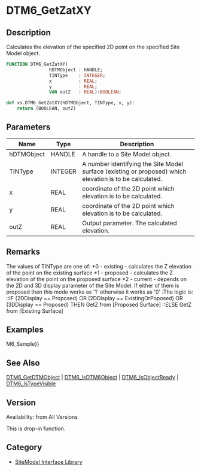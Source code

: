 # DTM6_GetZatXY

## Description
Calculates the elevation of the specified 2D point on the specified Site Model object.

```pascal
FUNCTION DTM6_GetZatXY(
				hDTMObject : HANDLE;
				TINType    : INTEGER;
				x          : REAL;
				y          : REAL;
				VAR outZ   : REAL):BOOLEAN;
```

```python
def vs.DTM6_GetZatXY(hDTMObject, TINType, x, y):
    return (BOOLEAN, outZ)
```

## Parameters
|Name|Type|Description|
|---|---|---|
|hDTMObject|HANDLE|A handle to a Site Model object.|
|TINType|INTEGER|A number identifying the Site Model surface (existing or proposed) which elevation is to be calculated.|
|x|REAL|coordinate of the 2D point which elevation is to be calculated.|
|y|REAL|coordinate of the 2D point which elevation is to be calculated.|
|outZ|REAL|Output parameter. The calculated elevation.|

## Remarks
The values of TINType are one of:
*0 - existing - calculates the Z elevation of the point on the existing surface
*1 - proposed - calculates the Z elevation of the point on the proposed surface
*2 - current - depends on the 2D and 3D display parameter of the Site Model. If either of them is proposed then this mode works as '1' otherwise it works as '0'
:The logic is:
::IF (2DDisplay == Proposed) OR (2DDisplay == ExistingOrPoposed) OR (3DDisplay == Proposed) THEN GetZ from [Proposed Surface]
::ELSE GetZ from [Existing Surface]

## Examples
M6_Sample}}

## See Also
[DTM6_GetDTMObject](DTM6_GetDTMObject.md) | [DTM6_IsDTM6Object](DTM6_IsDTM6Object.md) | [DTM6_IsObjectReady](DTM6_IsObjectReady.md) | [DTM6_IsTypeVisible](DTM6_IsTypeVisible.md)

## Version
Availability: from All Versions

This is drop-in function.

## Category
* [SiteModel Interface Library](../Categories/SiteModel%20Interface%20Library.md)
